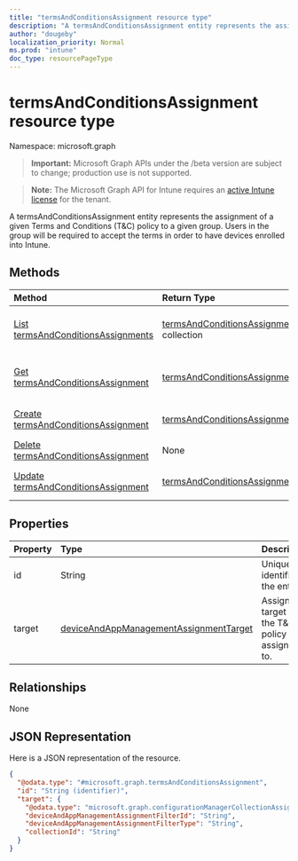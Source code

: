 ```yaml
---
title: "termsAndConditionsAssignment resource type"
description: "A termsAndConditionsAssignment entity represents the assignment of a given Terms and Conditions (T&C) policy to a given group. Users in the group will be required to accept the terms in order to have devices enrolled into Intune."
author: "dougeby"
localization_priority: Normal
ms.prod: "intune"
doc_type: resourcePageType
---
```


# termsAndConditionsAssignment resource type

Namespace: microsoft.graph

> **Important:** Microsoft Graph APIs under the /beta version are subject to change; production use is not supported.

> **Note:** The Microsoft Graph API for Intune requires an [active Intune license](https://go.microsoft.com/fwlink/?linkid=839381) for the tenant.

A termsAndConditionsAssignment entity represents the assignment of a given Terms and Conditions (T&C) policy to a given group. Users in the group will be required to accept the terms in order to have devices enrolled into Intune.

## Methods
|Method|Return Type|Description|
|:---|:---|:---|
|[List termsAndConditionsAssignments](../api/intune-companyterms-termsandconditionsassignment-list.md)|[termsAndConditionsAssignment](../resources/intune-companyterms-termsandconditionsassignment.md) collection|List properties and relationships of the [termsAndConditionsAssignment](../resources/intune-companyterms-termsandconditionsassignment.md) objects.|
|[Get termsAndConditionsAssignment](../api/intune-companyterms-termsandconditionsassignment-get.md)|[termsAndConditionsAssignment](../resources/intune-companyterms-termsandconditionsassignment.md)|Read properties and relationships of the [termsAndConditionsAssignment](../resources/intune-companyterms-termsandconditionsassignment.md) object.|
|[Create termsAndConditionsAssignment](../api/intune-companyterms-termsandconditionsassignment-create.md)|[termsAndConditionsAssignment](../resources/intune-companyterms-termsandconditionsassignment.md)|Create a new [termsAndConditionsAssignment](../resources/intune-companyterms-termsandconditionsassignment.md) object.|
|[Delete termsAndConditionsAssignment](../api/intune-companyterms-termsandconditionsassignment-delete.md)|None|Deletes a [termsAndConditionsAssignment](../resources/intune-companyterms-termsandconditionsassignment.md).|
|[Update termsAndConditionsAssignment](../api/intune-companyterms-termsandconditionsassignment-update.md)|[termsAndConditionsAssignment](../resources/intune-companyterms-termsandconditionsassignment.md)|Update the properties of a [termsAndConditionsAssignment](../resources/intune-companyterms-termsandconditionsassignment.md) object.|

## Properties
|Property|Type|Description|
|:---|:---|:---|
|id|String|Unique identifier of the entity.|
|target|[deviceAndAppManagementAssignmentTarget](../resources/intune-shared-deviceandappmanagementassignmenttarget.md)|Assignment target that the T&C policy is assigned to.|

## Relationships
None

## JSON Representation
Here is a JSON representation of the resource.
<!-- {
  "blockType": "resource",
  "keyProperty": "id",
  "@odata.type": "microsoft.graph.termsAndConditionsAssignment"
}
-->
``` json
{
  "@odata.type": "#microsoft.graph.termsAndConditionsAssignment",
  "id": "String (identifier)",
  "target": {
    "@odata.type": "microsoft.graph.configurationManagerCollectionAssignmentTarget",
    "deviceAndAppManagementAssignmentFilterId": "String",
    "deviceAndAppManagementAssignmentFilterType": "String",
    "collectionId": "String"
  }
}
```




